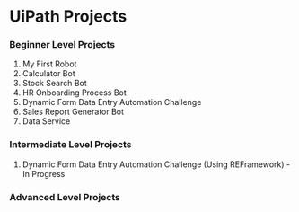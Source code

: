 # UiPath Projects

### Beginner Level Projects
1. My First Robot
2. Calculator Bot
3. Stock Search Bot
4. HR Onboarding Process Bot
5. Dynamic Form Data Entry Automation Challenge
6. Sales Report Generator Bot
7. Data Service

### Intermediate Level Projects
1. Dynamic Form Data Entry Automation Challenge (Using REFramework) - In Progress

### Advanced Level Projects
